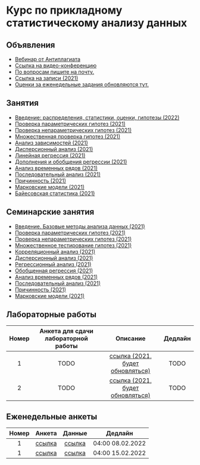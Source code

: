 # Курс по прикладному статистическому анализу данных

## Объявления
* [Вебинар от Антиплагиата](https://events.webinar.ru/1176571/9967061)
* [Ссылка на видео-конференцию](https://us06web.zoom.us/j/86800620890?pwd=ZThTa1hDSnJnMzlWKzdiUERYQlRIZz09)
* [По вопросам пишите на почту.](mailto:psad@phystech.edu)
* [Ссылка на записи (2021)](https://youtube.com/playlist?list=PLk4h7dmY2eYEdKleN2_pwDBFwW0oX-pDl)
* [Оценки за еженедельные задания обновляются тут.](https://docs.google.com/spreadsheets/d/1tJm_iBy_U8eKoPeL29RRAqtJYZKFFSZpEiddKprVxX0/edit?usp=sharing)



## Занятия
* [Введение: распределения, статистики, оценки, гипотезы (2022)](slides/lecture_1_intro.pdf)
* [Проверка параметрических гипотез (2021)](slides/lecture_2_ht.pdf)
* [Проверка непараметрических гипотез (2021)](slides/lecture_3_nonparam.pdf)
* [Множественная проверка гипотез (2021)](slides/lecture_4_mht.pdf)
* [Анализ зависимостей (2021)](slides/lecture_5_corr.pdf)
* [Дисперсионный анализ (2021)](slides/lecture_6_anova.pdf)
* [Линейная регрессия (2021)](slides/l_7_linreg.pdf)
* [Дополнения и обобщения регрессии (2021)](slides/l_8_otherreg.pdf)
* [Анализ временных рядов (2021)](slides/lecture_9_ts.pdf)
* [Последовательный анализ (2021)](slides/l_10_seq.pdf)
* [Причинность (2021)](slides/l_11_caus.pdf)
* [Марковские модели (2021)](slides/l_12_hmm.pdf)
* [Байесовская статистика (2021)](slides/lecture_13_bayes.pdf)

## Семинарские занятия
* [Введение. Базовые методы анализа данных (2021)](seminars/sem1/main.ipynb)
* [Проверка параметрических гипотез (2021)](seminars/sem2/main.ipynb)
* [Проверка непараметрических гипотез (2021)](seminars/sem3/main.ipynb)
* [Множественное тестирование гипотез (2021)](seminars/sem4/main.ipynb)
* [Корреляционный анализ (2021)](seminars/sem5/main.ipynb)
* [Дисперсионный анализ (2021)](seminars/sem6/main.ipynb)
* [Регрессионный анализ (2021)](seminars/sem7/main.ipynb)
* [Обобщенная регрессия (2021)](seminars/sem8/main.ipynb)
* [Анализ временных рядов (2021)](seminars/sem9/main.ipynb)
* [Последовательный анализ (2021)](seminars/sem10/main.ipynb)
* [Причинность (2021)](seminars/sem11/main.ipynb)
* [Марковские модели (2021)](seminars/sem12/main.ipynb)

## Лабораторные работы
| Номер | Анкета для сдачи лабораторной работы             | Описание                   | Дедлайн            |
| :---: | :----------------------------------------------: | :------------------------: | :----------------: |
| 1     | TODO   | [ссылка (2021, будет обновляться)](labs/lab1)        | TODO   |
| 2     | TODO    | [ссылка (2021, будет обновляться)](labs/lab2)        | TODO   |

## Еженедельные анкеты
| Номер   | Анкета                                           | Данные                     | Дедлайн            |
| :-----: | :----------------------------------------------: | :------------------------: | :----------------: |
| 1       |   [ссылка](https://forms.gle/XsigMqk8PM4XuTcj8)  | [ссылка](https://github.com/Intelligent-Systems-Phystech/psad/tree/master/hometask/sem1/) | 04:00 08.02.2022 |
| 1       |   [ссылка](https://forms.gle/jpxiEANEFT9p1mo96)  | [ссылка](https://github.com/Intelligent-Systems-Phystech/psad/tree/master/hometask/sem2/) | 04:00 15.02.2022 |
